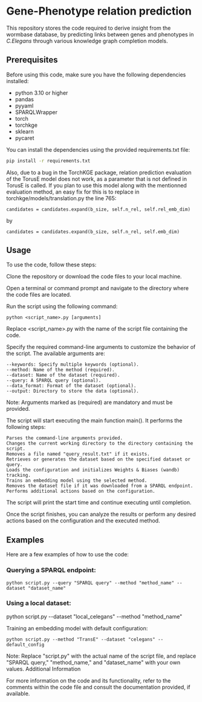 # Gene-Phenotype relation prediction
This repository stores the code required to derive insight from the wormbase database, by predicting links between genes and phenotypes in *C.Elegans* through various knowledge graph completion models.

## Prerequisites

Before using this code, make sure you have the following dependencies installed:
- python 3.10 or higher
- pandas
- pyyaml
- SPARQLWrapper
- torch
- torchkge
- sklearn
- pycaret

You can install the dependencies using the provided requirements.txt file:

```bash
pip install -r requirements.txt
```

Also, due to a bug in the TorchKGE package, relation prediction evaluation of the TorusE model does not work, as a parameter that is not defined in TorusE is called. If you plan to use this model along with the mentionned evaluation method, an easy fix for this is to replace in torchkge/models/translation.py the line 765:

    candidates = candidates.expand(b_size, self.n_rel, self.rel_emb_dim)
by

	candidates = candidates.expand(b_size, self.n_rel, self.emb_dim)


## Usage

To use the code, follow these steps:

Clone the repository or download the code files to your local machine.

Open a terminal or command prompt and navigate to the directory where the code files are located.

Run the script using the following command:

    python <script_name>.py [arguments]

Replace <script_name>.py with the name of the script file containing the code.

Specify the required command-line arguments to customize the behavior of the script. The available arguments are:

    --keywords: Specify multiple keywords (optional).
    --method: Name of the method (required).
    --dataset: Name of the dataset (required).
    --query: A SPARQL query (optional).
    --data_format: Format of the dataset (optional).
    --output: Directory to store the data (optional).

Note: Arguments marked as (required) are mandatory and must be provided.

The script will start executing the main function main(). It performs the following steps:

    Parses the command-line arguments provided.
    Changes the current working directory to the directory containing the script.
    Removes a file named "query_result.txt" if it exists.
    Retrieves or generates the dataset based on the specified dataset or query.
    Loads the configuration and initializes Weights & Biases (wandb) tracking.
    Trains an embedding model using the selected method.
    Removes the dataset file if it was downloaded from a SPARQL endpoint.
    Performs additional actions based on the configuration.

The script will print the start time and continue executing until completion.

Once the script finishes, you can analyze the results or perform any desired actions based on the configuration and the executed method.

## Examples

Here are a few examples of how to use the code:

### Querying a SPARQL endpoint:

    python script.py --query "SPARQL query" --method "method_name" --dataset "dataset_name"



### Using a local dataset:

python script.py --dataset "local_celegans" --method "method_name"

Training an embedding model with default configuration:

    python script.py --method "TransE" --dataset "celegans" --default_config

Note: Replace "script.py" with the actual name of the script file, and replace "SPARQL query," "method_name," and "dataset_name" with your own values.
Additional Information

For more information on the code and its functionality, refer to the comments within the code file and consult the documentation provided, if available.